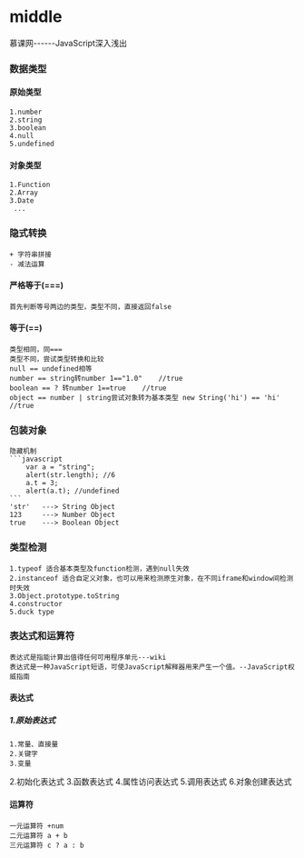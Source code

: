 # middle
慕课网------JavaScript深入浅出

### 数据类型
####    原始类型
    1.number
    2.string
    3.boolean
    4.null
    5.undefined
#### 对象类型
    1.Function
    2.Array
    3.Date
     ...


### 隐式转换
    + 字符串拼接
    - 减法运算
#### 严格等于(===)
    首先判断等号两边的类型，类型不同，直接返回false
#### 等于(==)
    类型相同，同===
    类型不同，尝试类型转换和比较
    null == undefined相等
    number == string转number 1=="1.0"    //true
    boolean == ? 转number 1==true    //true
    object == number | string尝试对象转为基本类型 new String('hi') == 'hi'    //true

### 包装对象
    隐藏机制
    ```javascript
        var a = "string";
        alert(str.length); //6
        a.t = 3;
        alert(a.t); //undefined
    ```
    'str'   ---> String Object
    123     ---> Number Object
    true    ---> Boolean Object
### 类型检测
    1.typeof 适合基本类型及function检测，遇到null失效
    2.instanceof 适合自定义对象，也可以用来检测原生对象，在不同iframe和window间检测时失效
    3.Object.prototype.toString
    4.constructor
    5.duck type

### 表达式和运算符
    表达式是指能计算出值得任何可用程序单元---wiki
    表达式是一种JavaScript短语，可使JavaScript解释器用来产生一个值。--JavaScript权威指南
#### 表达式
##### 1.原始表达式
    1.常量、直接量
    2.关键字
    3.变量
2.初始化表达式
3.函数表达式
4.属性访问表达式
5.调用表达式
6.对象创建表达式
#### 运算符
    一元运算符 +num
    二元运算符 a + b
    三元运算符 c ? a : b

        